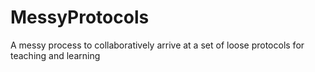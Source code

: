 # MessyProtocols
A messy process to collaboratively arrive at a set of loose protocols for teaching and learning
